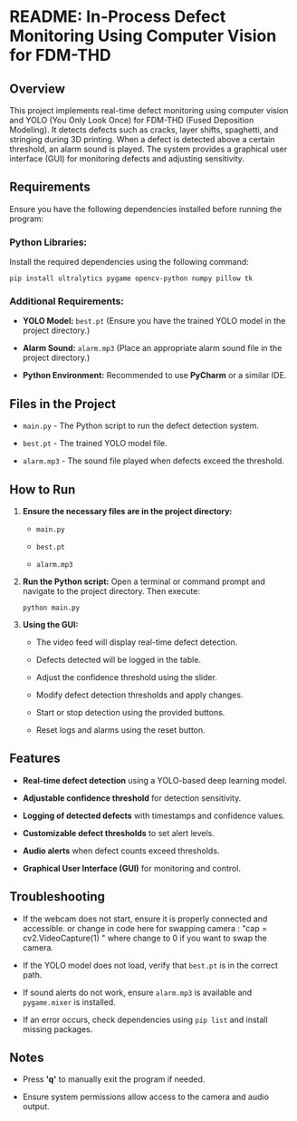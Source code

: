
# README: In-Process Defect Monitoring Using Computer Vision for FDM-THD

## Overview

This project implements real-time defect monitoring using computer vision and YOLO (You Only Look Once) for FDM-THD (Fused Deposition Modeling). It detects defects such as cracks, layer shifts, spaghetti, and stringing during 3D printing. When a defect is detected above a certain threshold, an alarm sound is played. The system provides a graphical user interface (GUI) for monitoring defects and adjusting sensitivity.

## Requirements

Ensure you have the following dependencies installed before running the program:

### Python Libraries:

Install the required dependencies using the following command:

```
pip install ultralytics pygame opencv-python numpy pillow tk
```

### Additional Requirements:

-   **YOLO Model:**  `best.pt` (Ensure you have the trained YOLO model in the project directory.)
    
-   **Alarm Sound:**  `alarm.mp3` (Place an appropriate alarm sound file in the project directory.)
    
-   **Python Environment:** Recommended to use **PyCharm** or a similar IDE.
    

## Files in the Project

-   `main.py` - The Python script to run the defect detection system.
    
-   `best.pt` - The trained YOLO model file.
    
-   `alarm.mp3` - The sound file played when defects exceed the threshold.
   
    

## How to Run

1.  **Ensure the necessary files are in the project directory:**
    
    -   `main.py`
        
    -   `best.pt`
        
    -   `alarm.mp3`
        
2.  **Run the Python script:** Open a terminal or command prompt and navigate to the project directory. Then execute:
    
    ```
    python main.py
    ```
    
3.  **Using the GUI:**
    
    -   The video feed will display real-time defect detection.
        
    -   Defects detected will be logged in the table.
        
    -   Adjust the confidence threshold using the slider.
        
    -   Modify defect detection thresholds and apply changes.
        
    -   Start or stop detection using the provided buttons.
        
    -   Reset logs and alarms using the reset button.
        

## Features

-   **Real-time defect detection** using a YOLO-based deep learning model.
    
-   **Adjustable confidence threshold** for detection sensitivity.
    
-   **Logging of detected defects** with timestamps and confidence values.
    
-   **Customizable defect thresholds** to set alert levels.
    
-   **Audio alerts** when defect counts exceed thresholds.
    
-   **Graphical User Interface (GUI)** for monitoring and control.
    

## Troubleshooting

-   If the webcam does not start, ensure it is properly connected and accessible. or change in code here for swapping camera : "cap =  cv2.VideoCapture(1) " where change to 0 if you want to swap the camera.
    
-   If the YOLO model does not load, verify that `best.pt` is in the correct path.
    
-   If sound alerts do not work, ensure `alarm.mp3` is available and `pygame.mixer` is installed.
    
-   If an error occurs, check dependencies using `pip list` and install missing packages.
    

## Notes

-   Press **'q'** to manually exit the program if needed.
    
-   Ensure system permissions allow access to the camera and audio output.
 
